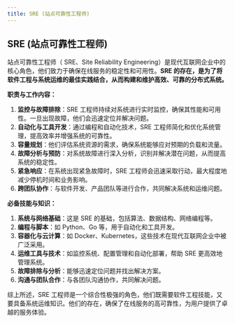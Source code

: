 ```yaml
---
title: SRE (站点可靠性工程师)
---
```


## SRE (站点可靠性工程师)

站点可靠性工程师（ SRE、Site Reliability Engineering）是现代互联网企业中的核心角色，他们致力于确保在线服务的稳定性和可用性。**SRE 的存在，是为了将软件工程与系统运维的最佳实践结合，从而构建和维护高效、可靠的分布式系统。**

**职责与工作内容：**

1. **监控与故障排除**：SRE 工程师持续对系统进行实时监控，确保其性能和可用性。一旦出现故障，他们会迅速定位并解决问题。
2. **自动化与工具开发**：通过编程和自动化技术，SRE 工程师简化和优化系统管理，提高效率并增强系统的可靠性。
3. **容量规划**：他们评估系统资源的需求，确保系统能够应对预期的负载和流量。
4. **故障分析与预防**：对系统故障进行深入分析，识别并解决潜在问题，从而提高系统的稳定性。
5. **紧急响应**：在系统出现紧急故障时，SRE 工程师会迅速采取行动，最大程度地减少停机时间和业务影响。
6. **跨团队协作**：与软件开发、产品团队等进行合作，共同解决系统和运维问题。

**必备技能与知识：**

1. **系统与网络基础**：这是 SRE 的基础，包括算法、数据结构、网络编程等。
2. **编程与脚本**：如 Python、Go 等，用于自动化和工具开发。
3. **容器化与云计算**：如 Docker、Kubernetes，这些技术在现代互联网企业中被广泛采用。
4. **运维工具与技术**：如监控系统、配置管理和自动化部署，帮助 SRE 更高效地管理系统。
5. **故障排除与分析**：能够迅速定位问题并找出解决方案。
6. **沟通与团队合作**：与各团队沟通协作，共同解决问题。

综上所述，SRE 工程师是一个综合性极强的角色，他们既需要软件工程技能，又要具备系统运维知识。他们的存在，确保了在线服务的高可靠性，为用户提供了卓越的服务体验。
